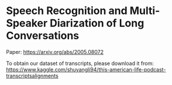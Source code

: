 # Speech Recognition and Multi-Speaker Diarization of Long Conversations

Paper:
https://arxiv.org/abs/2005.08072

To obtain our dataset of transcripts, please download it from:
https://www.kaggle.com/shuyangli94/this-american-life-podcast-transcriptsalignments

